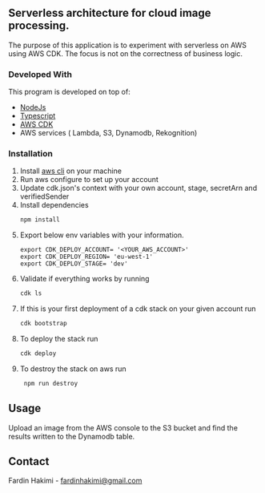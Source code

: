 
<!-- ABOUT THE PROJECT -->
## Serverless architecture for cloud image processing.

The purpose of this application is to experiment with serverless on AWS using AWS CDK. The focus is not on the correctness of business logic.

### Developed With

This program is developed on top of:

* [NodeJs](https://nodejs.org/en/)
* [Typescript](https://www.typescriptlang.org/)
* [AWS CDK](https://aws.amazon.com/cdk/)
* AWS services ( Lambda, S3, Dynamodb, Rekognition)

### Installation
1. Install [aws cli](https://docs.aws.amazon.com/cli/latest/userguide/getting-started-install.html) on your machine
2. Run aws configure to set up your account
3. Update cdk.json's context with your own account, stage, secretArn and verifiedSender
4. Install dependencies
   ```sh
   npm install
   ```
5. Export below env variables with your information.
   ```JS
   export CDK_DEPLOY_ACCOUNT= '<YOUR_AWS_ACCOUNT>'
   export CDK_DEPLOY_REGION= 'eu-west-1'
   export CDK_DEPLOY_STAGE= 'dev'
   ```
6. Validate if everything works by running
   ```sh
   cdk ls
   ```
7. If this is your first deployment of a cdk stack on your given account run
   ```sh
   cdk bootstrap
   ```
8. To deploy the stack run
   ```sh
   cdk deploy
   ```
9. To destroy the stack on aws run
   ```sh
    npm run destroy
   ```

## Usage

Upload an image from the AWS console to the S3 bucket and find the results written to the Dynamodb table.

## Contact

Fardin Hakimi - fardinhakimi@gmail.com
